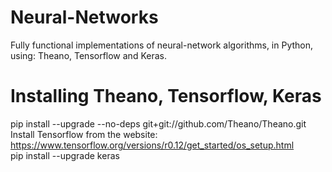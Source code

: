 # Neural-Networks
Fully functional implementations of neural-network algorithms, in Python, using: Theano, Tensorflow and Keras.

# Installing Theano, Tensorflow, Keras
pip install --upgrade --no-deps git+git://github.com/Theano/Theano.git </br>
Install Tensorflow from the website: https://www.tensorflow.org/versions/r0.12/get_started/os_setup.html </br>
pip install --upgrade keras </br>
